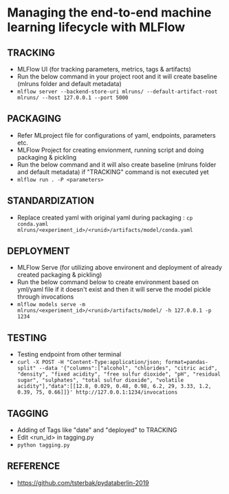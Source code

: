 # Managing the end-to-end machine learning lifecycle with MLFlow
## TRACKING
- MLFlow UI (for tracking parameters, metrics, tags & artifacts)
- Run the below command in your project root and it will create baseline (mlruns folder and default metadata)
- `mlflow server --backend-store-uri mlruns/ --default-artifact-root mlruns/ --host 127.0.0.1 --port 5000`
## PACKAGING
- Refer MLproject file for configurations of yaml, endpoints, parameters etc.
- MLFlow Project for creating envionment, running script and doing packaging & pickling
- Run the below command and it will also create baseline (mlruns folder and default metadata) if "TRACKING" command is not executed yet
- `mlflow run . -P <parameters>`
## STANDARDIZATION
- Replace created yaml with original yaml during packaging : `cp conda.yaml mlruns/<experiment_id>/<runid>/artifacts/model/conda.yaml`
## DEPLOYMENT
- MLFlow Serve (for utilizing above environent and deployment of already created packaging & pickling)
- Run the below command below to create environment based on yml/yaml file if it doesn't exist and then it  will serve the model pickle through invocations
- `mlflow models serve -m mlruns/<experiment_id>/<runid>/artifacts/model/ -h 127.0.0.1 -p 1234`
## TESTING
- Testing endpoint from other terminal
- `curl -X POST -H "Content-Type:application/json; format=pandas-split" --data '{"columns":["alcohol", "chlorides", "citric acid", "density", "fixed acidity", "free sulfur dioxide", "pH", "residual sugar", "sulphates", "total sulfur dioxide", "volatile acidity"],"data":[[12.8, 0.029, 0.48, 0.98, 6.2, 29, 3.33, 1.2, 0.39, 75, 0.66]]}' http://127.0.0.1:1234/invocations`
## TAGGING
- Adding of Tags like "date" and "deployed" to TRACKING
- Edit <run_id> in tagging.py
- `python tagging.py`
## REFERENCE
- https://github.com/tsterbak/pydataberlin-2019
